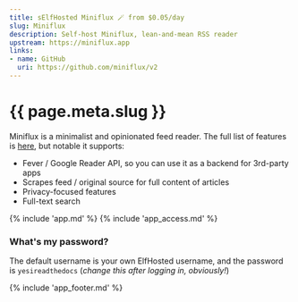 ```yaml
---
title: sElfHosted Miniflux 🪄 from $0.05/day
slug: Miniflux
description: Self-host Miniflux, lean-and-mean RSS reader
upstream: https://miniflux.app
links:
- name: GitHub
  uri: https://github.com/miniflux/v2
---
```


# {{ page.meta.slug }}

Miniflux is a minimalist and opinionated feed reader. The full list of features is [here](https://miniflux.app/features.html), but notable it supports:

* Fever / Google Reader API, so you can use it as a backend for 3rd-party apps
* Scrapes feed / original source for full content of articles
* Privacy-focused features
* Full-text search

{% include 'app.md' %}
{% include 'app_access.md' %}

### What's my password?

The default username is your own ElfHosted username, and the password is `yesireadthedocs` (*change this after logging in, obviously!*)

{% include 'app_footer.md' %}